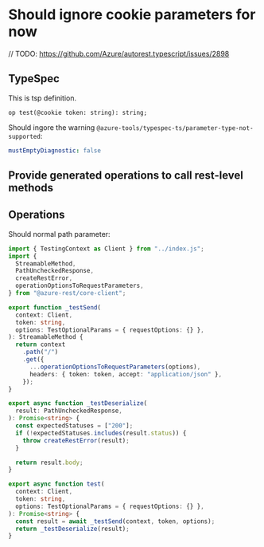 # Should ignore cookie parameters for now

// TODO: https://github.com/Azure/autorest.typescript/issues/2898

## TypeSpec

This is tsp definition.

```tsp
op test(@cookie token: string): string;
```

Should ingore the warning `@azure-tools/typespec-ts/parameter-type-not-supported`:

```yaml
mustEmptyDiagnostic: false
```

## Provide generated operations to call rest-level methods

## Operations

Should normal path parameter:

```ts operations
import { TestingContext as Client } from "../index.js";
import {
  StreamableMethod,
  PathUncheckedResponse,
  createRestError,
  operationOptionsToRequestParameters,
} from "@azure-rest/core-client";

export function _testSend(
  context: Client,
  token: string,
  options: TestOptionalParams = { requestOptions: {} },
): StreamableMethod {
  return context
    .path("/")
    .get({
      ...operationOptionsToRequestParameters(options),
      headers: { token: token, accept: "application/json" },
    });
}

export async function _testDeserialize(
  result: PathUncheckedResponse,
): Promise<string> {
  const expectedStatuses = ["200"];
  if (!expectedStatuses.includes(result.status)) {
    throw createRestError(result);
  }

  return result.body;
}

export async function test(
  context: Client,
  token: string,
  options: TestOptionalParams = { requestOptions: {} },
): Promise<string> {
  const result = await _testSend(context, token, options);
  return _testDeserialize(result);
}
```
